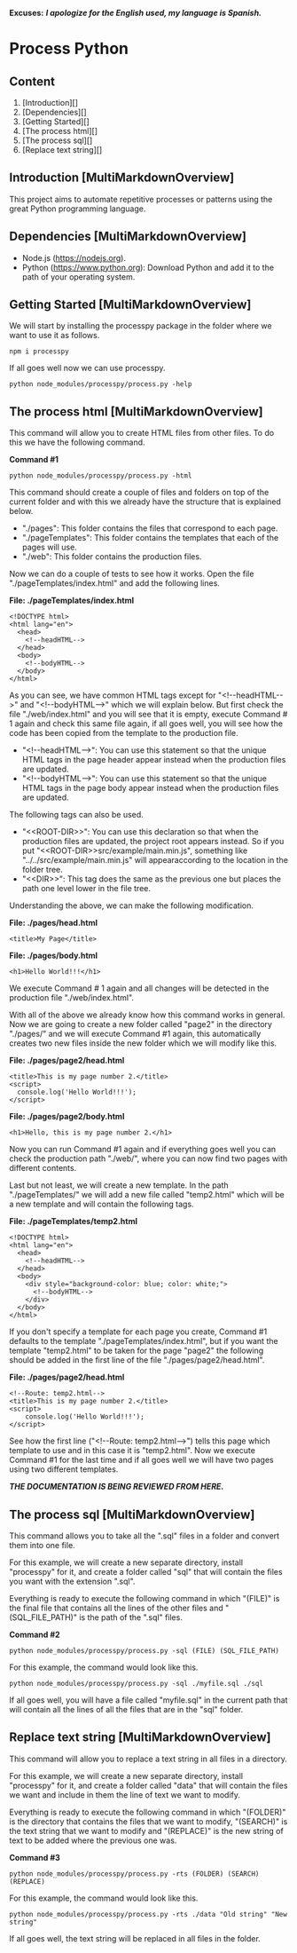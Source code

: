 **Excuses:** ___I apologize for the English used, my language is Spanish.___

# Process Python #

## Content ##

1. [Introduction][]
2. [Dependencies][]
3. [Getting Started][]
4. [The process html][]
5. [The process sql][]
6. [Replace text string][]

## Introduction [MultiMarkdownOverview] ##

This project aims to automate repetitive processes or patterns using the great Python programming language.

## Dependencies [MultiMarkdownOverview] ##

- Node.js (https://nodejs.org).
- Python (https://www.python.org): Download Python and add it to the path of your operating system.

## Getting Started [MultiMarkdownOverview] ##

We will start by installing the processpy package in the folder where we want to use it as follows.

~~~
npm i processpy
~~~

If all goes well now we can use processpy.

~~~
python node_modules/processpy/process.py -help
~~~

## The process html [MultiMarkdownOverview] ##

This command will allow you to create HTML files from other files. To do this we have the following command.

**Command #1**
~~~
python node_modules/processpy/process.py -html
~~~

This command should create a couple of files and folders on top of the current folder and with this we already have the structure that is explained below.

- "./pages": This folder contains the files that correspond to each page.
- "./pageTemplates": This folder contains the templates that each of the pages will use.
- "./web": This folder contains the production files.

Now we can do a couple of tests to see how it works. Open the file "./pageTemplates/index.html" and add the following lines.

**File: ./pageTemplates/index.html**

~~~
<!DOCTYPE html>
<html lang="en">
  <head>
    <!--headHTML-->
  </head>
  <body>
    <!--bodyHTML-->
  </body>
</html>
~~~

As you can see, we have common HTML tags except for "&lt;!&#45;&#45;headHTML&#45;&#45;&gt;" and "&lt;!&#45;&#45;bodyHTML&#45;&#45;&gt;" which we will explain below. But first check the file "./web/index.html" and you will see that it is empty, execute Command # 1 again and check this same file again, if all goes well, you will see how the code has been copied from the template to the production file.

* "&lt;!&#45;&#45;headHTML&#45;&#45;&gt;": You can use this statement so that the unique HTML tags in the page header appear instead when the production files are updated.
* "&lt;!&#45;&#45;bodyHTML&#45;&#45;&gt;": You can use this statement so that the unique HTML tags in the page body appear instead when the production files are updated.

The following tags can also be used.

* "&lt;&lt;ROOT-DIR&gt;&gt;": You can use this declaration so that when the production files are updated, the project root appears instead. So if you put "&lt;&lt;ROOT-DIR&gt;&gt;src/example/main.min.js", something like "../../src/example/main.min.js" will appearaccording to the location in the folder tree.
* "&lt;&lt;DIR&gt;&gt;": This tag does the same as the previous one but places the path one level lower in the file tree.

Understanding the above, we can make the following modification.

**File: ./pages/head.html**

~~~
<title>My Page</title>
~~~

**File: ./pages/body.html**

~~~
<h1>Hello World!!!</h1>
~~~

We execute Command # 1 again and all changes will be detected in the production file "./web/index.html".

With all of the above we already know how this command works in general. Now we are going to create a new folder called "page2" in the directory "./pages/" and we will execute Command #1 again, this automatically creates two new files inside the new folder which we will modify like this.

**File: ./pages/page2/head.html**

~~~
<title>This is my page number 2.</title>
<script>
  console.log('Hello World!!!');
</script>
~~~

**File: ./pages/page2/body.html**

~~~
<h1>Hello, this is my page number 2.</h1>
~~~

Now you can run Command #1 again and if everything goes well you can check the production path "./web/", where you can now find two pages with different contents.

Last but not least, we will create a new template. In the path "./pageTemplates/" we will add a new file called "temp2.html" which will be a new template and will contain the following tags.

**File: ./pageTemplates/temp2.html**

~~~
<!DOCTYPE html>
<html lang="en">
  <head>
    <!--headHTML-->
  </head>
  <body>
    <div style="background-color: blue; color: white;">
      <!--bodyHTML-->
    </div>
  </body>
</html>
~~~

If you don't specify a template for each page you create, Command #1 defaults to the template "./pageTemplates/index.html", but if you want the template "temp2.html" to be taken for the page "page2" the following should be added in the first line of the file "./pages/page2/head.html".

**File: ./pages/page2/head.html**

~~~
<!--Route: temp2.html-->
<title>This is my page number 2.</title>
<script>
	console.log('Hello World!!!');
</script>
~~~

See how the first line ("&lt;!&#45;&#45;Route: temp2.html&#45;&#45;&gt;") tells this page which template to use and in this case it is "temp2.html". Now we execute Command #1 for the last time and if all goes well we will have two pages using two different templates.

***THE DOCUMENTATION IS BEING REVIEWED FROM HERE.***

## The process sql [MultiMarkdownOverview] ##

This command allows you to take all the ".sql" files in a folder and convert them into one file.

For this example, we will create a new separate directory, install "processpy" for it, and create a folder called "sql" that will contain the files you want with the extension ".sql".

Everything is ready to execute the following command in which "(FILE)" is the final file that contains all the lines of the other files and "(SQL_FILE_PATH)" is the path of the ".sql" files.

**Command #2**

~~~
python node_modules/processpy/process.py -sql (FILE) (SQL_FILE_PATH)
~~~

For this example, the command would look like this.

~~~
python node_modules/processpy/process.py -sql ./myfile.sql ./sql
~~~

If all goes well, you will have a file called "myfile.sql" in the current path that will contain all the lines of all the files that are in the "sql" folder.

## Replace text string [MultiMarkdownOverview] ##

This command will allow you to replace a text string in all files in a directory.

For this example, we will create a new separate directory, install "processpy" for it, and create a folder called "data" that will contain the files we want and include in them the line of text we want to modify.

Everything is ready to execute the following command in which "(FOLDER)" is the directory that contains the files that we want to modify, "(SEARCH)" is the text string that we want to modify and "(REPLACE)" is the new string of text to be added where the previous one was.

**Command #3**

~~~
python node_modules/processpy/process.py -rts (FOLDER) (SEARCH) (REPLACE)
~~~

For this example, the command would look like this.

~~~
python node_modules/processpy/process.py -rts ./data "Old string" "New string"
~~~

If all goes well, the text string will be replaced in all files in the folder.